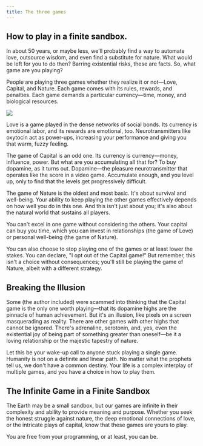 ```yaml
---
title: The three games
---
```


## How to play in a finite sandbox.

In about 50 years, or maybe less, we'll probably find a way to automate love, outsource wisdom, and even find a substitute for nature. What would be left for you to do then? Barring existential risks, these are facts. So, what game are you playing?

People are playing three games whether they realize it or not—Love, Capital, and Nature. Each game comes with its rules, rewards, and penalties. Each game demands a particular currency—time, money, and biological resources.

[![](https://substackcdn.com/image/fetch/w_1456,c_limit,f_auto,q_auto:good,fl_progressive:steep/https%3A%2F%2Fsubstack-post-media.s3.amazonaws.com%2Fpublic%2Fimages%2F9a69585c-1eb9-4011-b788-88685218b30f_1920x1080.webp)](https://substackcdn.com/image/fetch/f_auto,q_auto:good,fl_progressive:steep/https%3A%2F%2Fsubstack-post-media.s3.amazonaws.com%2Fpublic%2Fimages%2F9a69585c-1eb9-4011-b788-88685218b30f_1920x1080.webp)

Love is a game played in the dense networks of social bonds. Its currency is emotional labor, and its rewards are emotional, too. Neurotransmitters like oxytocin act as power-ups, increasing your performance and giving you that warm, fuzzy feeling.

The game of Capital is an odd one. Its currency is currency—money, influence, power. But what are you accumulating all that for? To buy dopamine, as it turns out. Dopamine—the pleasure neurotransmitter that operates like the score in a video game. Accumulate enough, and you level up, only to find that the levels get progressively difficult.

The game of Nature is the oldest and most basic. It's about survival and well-being. Your ability to keep playing the other games effectively depends on how well you do in this one. And this isn't just about you; it's also about the natural world that sustains all players.

You can't excel in one game without considering the others. Your capital can buy you time, which you can invest in relationships (the game of Love) or personal well-being (the game of Nature). 

You can also choose to stop playing one of the games or at least lower the stakes. You can declare, "I opt out of the Capital game!" But remember, this isn't a choice without consequences; you'll still be playing the game of Nature, albeit with a different strategy.

## Breaking the Illusion

Some (the author included) were scammed into thinking that the Capital game is the only one worth playing—that its dopamine highs are the pinnacle of human achievement. But it's an illusion, like pixels on a screen masquerading as reality. There are other games with other highs that cannot be ignored. There's adrenaline, serotonin, and, yes, even the existential joy of being part of something greater than oneself—be it a loving relationship or the majestic tapestry of nature.

Let this be your wake-up call to anyone stuck playing a single game. Humanity is not on a definite and linear path. No matter what the prophets tell us, we don't have a common destiny. Your life is a complex interplay of multiple games, and you have a choice in how to play them.

## The Infinite Game in a Finite Sandbox

The Earth may be a small sandbox, but our games are infinite in their complexity and ability to provide meaning and purpose. Whether you seek the honest struggle against nature, the deep emotional connections of love, or the intricate plays of capital, know that these games are yours to play.

You are free from your programming, or at least, you can be.
